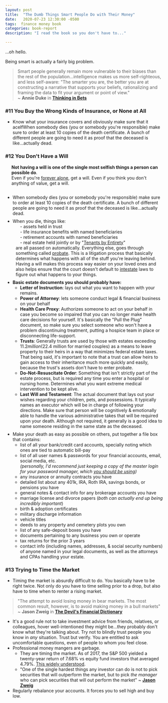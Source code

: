 ```yaml
---
layout: post
title:  "The Dumb Things Smart People Do with Their Money"
date:   2020-07-23 12:30:00 -0500
tags:  finance money book
categories: book-report
description: "I read the book so you don't have to..."

---
```


...oh hello. 

<style>
    .main-content p + ul {
        margin-top: -1em;
    }
    h3 + p + ul > li,
    h3 + ul > li {
        margin-bottom: 0.5rem;
    }

</style>

Being smart is actually a fairly big problem.  
> Smart people generally remain more vulnerable to their biases than the rest of the population...intelligence makes us more self-righteous, and less self-aware: "The smarter you are, the better you are at constructing a narrative that supports your beliefs, rationalizing and framing the data to fit your argument or point of view."  
> ~ **Annie Duke** in **[Thinking in Bets](https://www.amazon.com/gp/product/B074DG9LQF/)**

<!--
Stuff to do when somebody dies: 
- order at least 10 copies of the death certificate
-->

### #11 You Buy the Wrong Kinds of Insurance, or None at All  

- Know what your insurance covers and obviously make sure that it  acelfWhen somebody dies (you or somebody you're responsible) make sure to order at least 10 copies of the death certificate. A bunch of different people are going to need it as proof that the deceased is like...actually dead. 


### #12 You Don't Have a Will  

<p style="padding-bottom: 1em;padding-left:20px">
    <strong>Not having a will is one of the single most selfish things a person can possible do</strong>.<br />
    Even if you're <a href="/assets/post-files/2020-07-23-The-Dumb-Things/forever_alone.png">forever alone</a>, get a will. Even if you think you don't anything of value, get a will.
</p>


- When somebody dies (you or somebody you're responsible) make sure to order at least 10 copies of the death certificate. A bunch of different people are going to need it as proof that the deceased is like...actually dead. 
- When you die, things like:  
    <ul style="list-style: none;margin:0;"><li>- assets held in trust</li><li>- life insurance benefits with named beneficiaries</li><li>- retirement accounts with named beneficiaries</li><li>- real estate held jointly or by "<a href="https://www.investopedia.com/terms/t/tbe.asp">Tenants by Entirety</a>"</li><li style="margin-left:-1em;">are all passed on automatically. Everything else, goes through something called <a href="https://www.investopedia.com/terms/p/probate.asp">probate</a>. This is a litigation process that basically determines what happens with all of the stuff you're leaving behind. Having a will makes this process way easier on your loved ones and also helps ensure that the court doesn't default to <a href="https://www.investopedia.com/terms/i/intestate.asp">intestate</a> laws to figure out what happens to your things. </li></ul>  
- **Basic estate documents you should probably have:** 
    + **Letter of Instruction**: lays out what you want to happen with your remains.
    + **Power of Attorney**: lets someone conduct legal & financial business on your behalf
    + **Health Care Proxy**: Authorizes someone to act on your behalf in case you become so impaired that you can no longer make health care decisions for yourself. It's basically the "Pull the Plug" document, so make sure you select someone who won't have a problem discontinuing treatment, putting a hospice team in place or disconnecting life-support.
    + **Trusts**: Generally trusts are used by those with estates exceeding $11.2 million ($22.4 million for married couples) as a means to leave property to their heirs in a way that minimizes federal estate taxes. That being said, it's important to note that a trust can allow heirs to gain access to their inheritance much more quickly and easily, because the trust's assets don't have to enter probate. 
    + **Do-Not-Resuscitate Order**: Something that isn't strictly part of the estate process, but is required any time you enter a hospital or nursing home. Determines what you want extreme medical intervention to be kept alive.
    + **Last Will and Testament**: The actual document that lays out your wishes regarding your children, pets, and possessions. It typically names an executor which will be in charge of following your directions. Make sure that person will be cognitively & emotionally able to handle the various administrative takes that will be required upon your death. Although not required, it generally is a good idea to name someone residing in the same state as the deceased.  
- Make your death as easy as possible on others, put together a file box that contains: 
    + list of all your bank/credit card accounts, specially noting which ones are tied to automatic bill-pay
    + list of all user names & passwords for your financial accounts, email, social media, etc.  
    *(personally, I'd recommend just keeping a copy of the master login for your password manager, which [you should be using](https://www.howtogeek.com/141500/why-you-should-use-a-password-manager-and-how-to-get-started/))*
    + any insurance or annuity contracts you have
    + detailed list about any 401k, IRA, Roth IRA, savings bonds, or pensions you have
    + general notes & contact info for any brokerage accounts you have
    + marriage license and divorce papers (*both can actually end up being incredibly important*)
    + birth & adoption certificates
    + military discharge information
    + vehicle titles 
    + deeds to any property and cemetery plots you own 
    + list of any safe-deposit boxes you have 
    + documents pertaining to any business you own or operate
    + tax returns for the prior 3 years
    + contact info (including names, addresses, & social security numbers) of anyone named in your legal documents, as well as the attorneys and CPAs handling your estate. 




### #13 Trying to Time the Market  
- Timing the market is absurdly difficult to do. You basically have to be right twice. Not only do you have to time selling prior to a drop, but also have to time when to renter a rising market.  
>"The attempt to avoid losing money in bear markets. The most common result, however, is to avoid making money in a bull markets" ~ **Jason Zweig** in **[The Devil's Financial Dictionary](https://www.amazon.com/Devils-Financial-Dictionary-Jason-Zweig/dp/1610397762)**
- It's a good rule not to take investment advice from friends, relatives, or colleagues, hover well-intentioned they might be...they probably don't know what they're talking about. Try not to blindly trust people you know in *any* situation. Trust but verify. You are entitled to ask uncomfortable questions, even of people to whom you feel close. 
- Professional money mangers are garbage.
    + They are timing the market. As of 2017, the S&P 500 yielded a twenty-year return of 7.68% vs equity fund investors that averaged 4.79%. [This widely understood](https://web.archive.org/web/20190117120707/http://cfapubs.org/doi/pdf/10.2469/faj.v51.n1.1865).
    + "One of the single hardest things any investor can do is not to pick securities that will outperform the market, but to pick *the manager* who can pick securities that will out perform the market" ~ **[Jason Zweig](https://www.jillonmoney.com/blog/ep-010-become-intelligent-investor-jason-zweig-part-two)**
- Regularly rebalance your accounts. It forces you to sell high and buy low.




